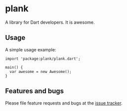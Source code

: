# plank

A library for Dart developers. It is awesome.

## Usage

A simple usage example:

    import 'package:plank/plank.dart';

    main() {
      var awesome = new Awesome();
    }

## Features and bugs

Please file feature requests and bugs at the [issue tracker][tracker].

[tracker]: http://example.com/issues/replaceme
